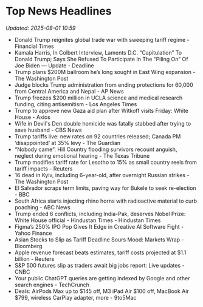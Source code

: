 # Top News Headlines

_Updated: 2025-08-01 10:59_

- Donald Trump reignites global trade war with sweeping tariff regime - Financial Times
- Kamala Harris, In Colbert Interview, Laments D.C. “Capitulation” To Donald Trump; Says She Refused To Participate In The “Piling On” Of Joe Biden — Update - Deadline
- Trump plans $200M ballroom he’s long sought in East Wing expansion - The Washington Post
- Judge blocks Trump administration from ending protections for 60,000 from Central America and Nepal - AP News
- Trump freezes $200 million in UCLA science and medical research funding, citing antisemitism - Los Angeles Times
- Trump to approve new Gaza aid plan after Witkoff visits Friday: White House - Axios
- Wife in Devil's Den double homicide was fatally stabbed after trying to save husband - CBS News
- Trump tariffs live: new rates on 92 countries released; Canada PM ‘disappointed’ at 35% levy - The Guardian
- “Nobody came”: Hill Country flooding survivors recount anguish, neglect during emotional hearing - The Texas Tribune
- Trump modifies tariff rate for Lesotho to 15% as small country reels from tariff impacts - Reuters
- 16 dead in Kyiv, including 6-year-old, after overnight Russian strikes - The Washington Post
- El Salvador scraps term limits, paving way for Bukele to seek re-election - BBC
- South Africa starts injecting rhino horns with radioactive material to curb poaching - ABC News
- Trump ended 6 conflicts, including India-Pak, deserves Nobel Prize: White House official - Hindustan Times - Hindustan Times
- Figma’s 250% IPO Pop Gives It Edge in Creative AI Software Fight - Yahoo Finance
- Asian Stocks to Slip as Tariff Deadline Sours Mood: Markets Wrap - Bloomberg
- Apple revenue forecast beats estimates, tariff costs projected at $1.1 billion - Reuters
- S&P 500 futures slip as traders await big jobs report: Live updates - CNBC
- Your public ChatGPT queries are getting indexed by Google and other search engines - TechCrunch
- Deals: AirPods Max up to $145 off, M3 iPad Air $100 off, MacBook Air $799, wireless CarPlay adapter, more - 9to5Mac